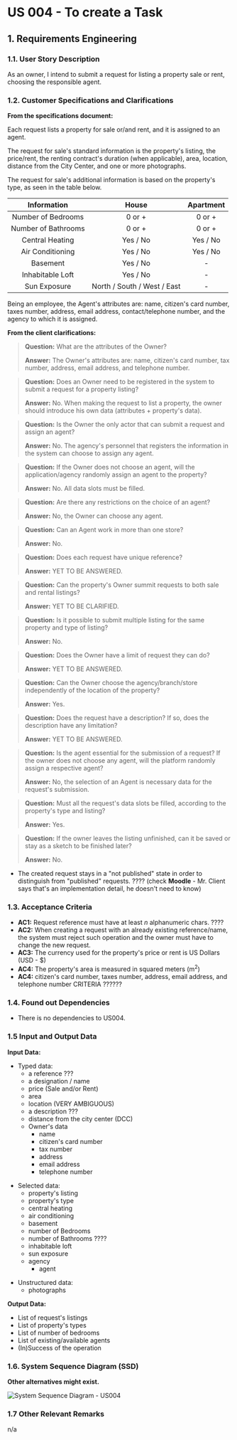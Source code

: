 # US 004 - To create a Task

## 1. Requirements Engineering

### 1.1. User Story Description

As an owner, I intend to submit a request for listing a property sale or rent,
choosing the responsible agent.

### 1.2. Customer Specifications and Clarifications

**From the specifications document:**

Each request lists a property for sale or/and rent, and it is assigned to an agent.

The request for sale's standard information is the property's listing, the price/rent, the renting contract's duration (when applicable),
area, location, distance from the City Center, and one or more photographs.

The request for sale's additional information is based on the property's type, as seen in the table below.

|     Information     |            House            | Apartment |
|:-------------------:|:---------------------------:|:---------:|
| Number of Bedrooms  |           0 or +            |  0 or +   |
| Number of Bathrooms |           0 or +            |  0 or +   |
|   Central Heating   |          Yes / No           | Yes / No  |
|  Air Conditioning   |          Yes / No           | Yes / No  |
|      Basement       |          Yes / No           |     -     |
|  Inhabitable Loft   |          Yes / No           |     -     |
|    Sun Exposure     | North / South / West / East |     -     |

Being an employee, the Agent's attributes are: name, citizen's card number, taxes number, address, email address, contact/telephone number, and the agency to which it is assigned.

[//]: # (As long as it is not announced, access to the request is exclusive to the owner and respectively assigned agent.)

**From the client clarifications:**

> **Question:** What are the attributes of the Owner?
>
> **Answer:**  The Owner's attributes are: name, citizen's card number, tax number, address, email address, and telephone number.


> **Question:** Does an Owner need to be registered in the system to submit a request for a property listing?
>
> **Answer:**  No. When making the request to list a property, the owner should introduce his own data (attributes + property's data).


> **Question:** Is the Owner the only actor that can submit a request and assign an agent?
>
> **Answer:**  No. The agency's personnel that registers the information in the system can choose to assign any agent.


> **Question:** If the Owner does not choose an agent, will the application/agency randomly assign an agent to the property?
>
> **Answer:**  No. All data slots must be filled.


> **Question:** Are there any restrictions on the choice of an agent?
>
> **Answer:**  No, the Owner can choose any agent.


> **Question:** Can an Agent work in more than one store?
>
> **Answer:** No.


> **Question:** Does each request have unique reference?
>
> **Answer:** YET TO BE ANSWERED.


> **Question:** Can the property's Owner summit requests to both sale and rental listings?
>
> **Answer:** YET TO BE CLARIFIED.


> **Question:** Is it possible to submit multiple listing for the same property and type of listing?
>
> **Answer:** No.


> **Question:** Does the Owner have a limit of request they can do?
>
> **Answer:** YET TO BE ANSWERED.


> **Question:** Can the Owner choose the agency/branch/store independently of the location of the property?
>
> **Answer:** Yes.


> **Question:** Does the request have a description? If so, does the description have any limitation?
>
> **Answer:** YET TO BE ANSWERED.


> **Question:** Is the agent essential for the submission of a request? If the owner does not choose any agent, will the platform randomly assign a respective agent?
>
> **Answer:** No, the selection of an Agent is necessary data for the request's submission.


> **Question:** Must all the request's data slots be filled, according to the property's type and listing?
> 
> **Answer:** Yes.


> **Question:** If the owner leaves the listing unfinished, can it be saved or stay as a sketch to be finished later?
>
> **Answer:** No.


* The created request stays in a "not published" state in order to distinguish from "published" requests. ???? (check **Moodle** - Mr. Client says that's an implementation detail, he doesn't need to know)

### 1.3. Acceptance Criteria

* **AC1:** Request reference must have at least *n* alphanumeric chars. ????
* **AC2:** When creating a request with an already existing reference/name, the system must reject such operation and the owner must have to change the new request.
* **AC3:** The currency used for the property's price or rent is US Dollars (USD - $)
* **AC4:** The property's area is measured in squared meters (m<sup>2</sup>)
* **AC4:** citizen's card number, taxes number, address, email address, and telephone number CRITERIA ??????

### 1.4. Found out Dependencies

* There is no dependencies to US004.

### 1.5 Input and Output Data

**Input Data:**
<p>

* Typed data:
    * a reference ???
    * a designation / name
    * price (Sale and/or Rent)
    * area
    * location (VERY AMBIGUOUS)
    * a description ???
    * distance from the city center (DCC)
    * Owner's data
        * name
        * citizen's card number
        * tax number
        * address
        * email address
        * telephone number
    
</p>
<p>

* Selected data:
    * property's listing 
    * property's type
    * central heating
    * air conditioning
    * basement
    * number of Bedrooms
    * number of Bathrooms ????
    * inhabitable loft
    * sun exposure
    * agency
      * agent
</p>
<p>

* Unstructured data:
     * photographs
   
</p>

**Output Data:**

* List of request's listings
* List of property's types
* List of number of bedrooms
* List of existing/available agents
* (In)Success of the operation

[//]: # (* List of number of bathrooms)

### 1.6. System Sequence Diagram (SSD)

**Other alternatives might exist.**

![System Sequence Diagram - US004](svg/us004-system-sequence-diagram.svg)

### 1.7 Other Relevant Remarks
n/a